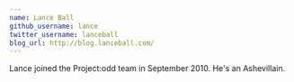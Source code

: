```yaml
---
name: Lance Ball
github_username: lance
twitter_username: lanceball
blog_url: http://blog.lanceball.com/
---
```


Lance joined the Project:odd team in September 2010.  He's an Ashevillain.
